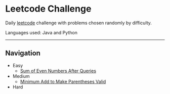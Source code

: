 # Leetcode Challenge

Daily [leetcode](https://leetcode.com/problemset/all/) challenge with problems chosen randomly by difficulty.

Languages used: Java and Python

---

## Navigation

- Easy
    - [Sum of Even Numbers After Queries](Easy/SumOfEvenNumbersAfterQueries)
- Medium
    - [Minimum Add to Make Parentheses Valid](Medium/MinimumAddtoMakeParenthesesValid)
- Hard